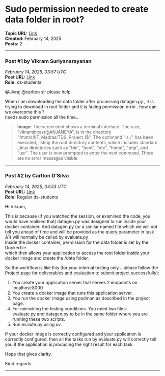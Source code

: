 # Sudo permission needed to create data folder in root?
**Topic URL:** [Link](https://discourse.onlinedegree.iitm.ac.in/t/sudo-permission-needed-to-create-data-folder-in-root/167072)  
**Created:** February 14, 2025  
**Posts:** 2  

---

### Post #1 by **Vikram Suriyanarayanan**
*February 14, 2025, 03:57 UTC*  
**Post URL:** [Link](https://discourse.onlinedegree.iitm.ac.in/t/sudo-permission-needed-to-create-data-folder-in-root/167072/1)  
**Role:**  ds-students

[@Jivraj](https://discourse.onlinedegree.iitm.ac.in/u/jivraj) [@carlton](https://discourse.onlinedegree.iitm.ac.in/u/carlton) sir please help

When I am downloading the data folder after processing datagen.py , it is trying to download in root folder and it is facing permission error . how can we overcome this ?  
needs sudo permission all the time…  



> **Image:** The screenshot shows a terminal interface. The user, "vikramjncasr@ANJANEYA", is in the directory "/mnt/c/IIT_Madras/TDS_Project_1$".  The command "ls /" has been executed, listing the root directory contents, which includes standard Linux directories such as "bin", "boot", "etc", "home", "tmp", and "usr". The user is now prompted to enter the next command. There are no error messages visible.



---

### Post #2 by **Carlton D'Silva**
*February 14, 2025, 04:53 UTC*  
**Post URL:** [Link](https://discourse.onlinedegree.iitm.ac.in/t/sudo-permission-needed-to-create-data-folder-in-root/167072/2)  
**Role:** Regular ds-students

Hi Vikram,

This is because (if you watched the session, or examined the code, you would have realised that) datagen.py was designed to run inside your docker container. And datagen.py (or a similar named file which we will not tell you ahead of time and will be provided as the query parameter in task A1) will normally be called by evaluate.py  
Inside the docker container, permission for the data folder is set by the Dockerfile  
which then allows your application to access the root folder inside your docker image and create the /data folder.

So the workflow is like this (for your internal testing only… please follow the Project page for deliverables and evaluation to submit project successfully):

1. You create your application server that serves 2 endpoints on localhost:8000
2. You create a docker image that runs this application server.
3. You run the docker image using podman as described in the project page.
4. For mimicking the testing conditions. You need two files:  
   evaluate.py and datagen.py to be in the same folder where you are running these two scripts.
5. Run evalute.py using uv.

If your docker image is correctly configured and your application is correctly configured, then all the tasks run by evaluate.py will correctly tell you if the application is producing the right result for each task.

Hope that gives clarity.

Kind regards

---
